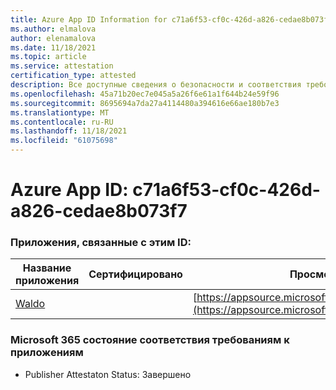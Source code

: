 ```yaml
---
title: Azure App ID Information for c71a6f53-cf0c-426d-a826-cedae8b073f7
ms.author: elmalova
author: elenamalova
ms.date: 11/18/2021
ms.topic: article
ms.service: attestation
certification_type: attested
description: Все доступные сведения о безопасности и соответствия требованиям для c71a6f53-cf0c-426d-a826-cedae8b073f7.
ms.openlocfilehash: 45a71b20ec7e045a5a26f6e61a1f644b24e59f96
ms.sourcegitcommit: 8695694a7da27a4114480a394616e66ae180b7e3
ms.translationtype: MT
ms.contentlocale: ru-RU
ms.lasthandoff: 11/18/2021
ms.locfileid: "61075698"
---
```

# <a name="azure-app-id-c71a6f53-cf0c-426d-a826-cedae8b073f7"></a>Azure App ID: c71a6f53-cf0c-426d-a826-cedae8b073f7


### <a name="apps-associated-with-this-id"></a>Приложения, связанные с этим ID:
| **Название приложения** | **Сертифицировано** | **Просмотр в AppSource** |
|--------------|---------------|-----------------------|
| [Waldo](https://docs.microsoft.com/microsoft-365-app-certification/forward/WA200003139) |  | [https://appsource.microsoft.com/product/office/WA200003139](https://appsource.microsoft.com/product/office/WA200003139) |

### <a name="microsoft-365-app-compliance-status"></a>Microsoft 365 состояние соответствия требованиям к приложениям
- Publisher Attestaton Status: Завершено
